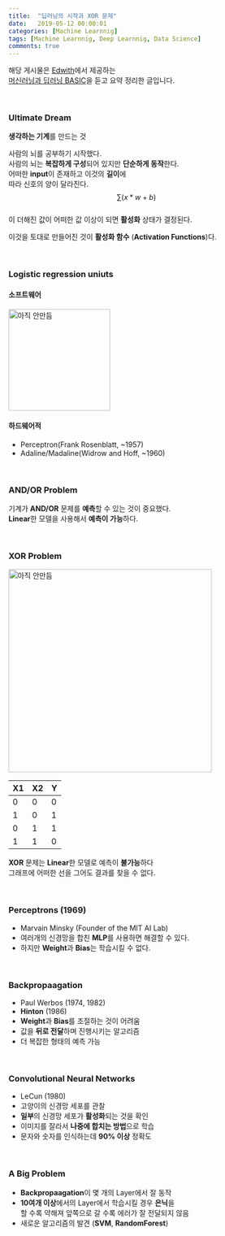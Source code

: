 ```yaml
---
title:  "딥러닝의 시작과 XOR 문제"
date:   2019-05-12 00:00:01
categories: [Machine Learnnig]
tags: [Machine Learnnig, Deep Learnnig, Data Science]
comments: true
---
```


해당 게시물은 [Edwith](https://www.edwith.org)에서 제공하는<br/>
[머신러닝과 딥러닝 BASIC](https://www.edwith.org/others26/joinLectures/9829)을 듣고 요약 정리한 글입니다.

<br/>

### Ultimate Dream
**생각하는 기계**를 만드는 것<br/>

사람의 뇌를 공부하기 시작했다.<br/>
사람의 뇌는 **복잡하게 구성**되어 있지만 **단순하게 동작**한다.<br/>
어떠한 **input**이 존재하고 이것의 **길이**에 <br/>
따라 신호의 양이 달라진다. $$ \sum{(x * w + b)} $$ <br/>
이 더해진 값이 어떠한 값 이상이 되면 **활성화** 상태가 결정된다.<br/>


이것을 토대로 만들어진 것이 **활성화 함수** (**Activation Functions**)다.

<br/>

### Logistic regression uniuts
#### 소프트웨어
<img src="./2019-05-12/1.png" width="200" height="auto" alt="아직 안만듬">

#### 하드웨어적
- Perceptron(Frank Rosenblatt, ~1957)
- Adaline/Madaline(Widrow and Hoff, ~1960)

<br/>

### AND/OR Problem
기계가 **AND/OR** 문제를 **예측**할 수 있는 것이 중요했다.<br/>
**Linear**한 모델을 사용해서 **예측이 가능**하다.<br/>

<br/>

### XOR Problem

<img src="./2019-05-12/2.png" width="400" height="auto" alt="아직 안만듬">

| X1  | X2  | Y   |
| --- | --- | --- |
| 0   | 0   | 0   |
| 1   | 0   | 1   |
| 0   | 1   | 1   |
| 1   | 1   | 0   |

**XOR** 문제는 **Linear**한 모델로 예측이 **불가능**하다<br/>
그래프에 어떠한 선을 그어도 결과를 찾을 수 없다.<br/>

<br/>

### Perceptrons (1969)
- Marvain Minsky (Founder of the MIT AI Lab)
- 여러개의 신경망을 합친 **MLP**를 사용하면 해결할 수 있다.
- 하지만 **Weight**과 **Bias**는 학습시킬 수 없다.

<br/>

### Backpropaagation
- Paul Werbos (1974, 1982)
- **Hinton** (1986)
- **Weight**과 **Bias**를 조절하는 것이 어려움
- 값을 **뒤로 전달**하며 진행시키는 알고리즘
- 더 복잡한 형태의 예측 가능

<br/>

### Convolutional Neural Networks
- LeCun (1980)
- 고양이의 신경망 세포를 관찰
- **일부**의 신경망 세포가 **활성화**되는 것을 확인
- 이미지를 잘라서 **나중에 합치는 방법**으로 학습
- 문자와 숫자를 인식하는데 **90% 이상** 정확도

<br/>

### A Big Problem
- **Backpropaagation**이 몇 개의 Layer에서 잘 동작
- **10여개 이상**에서의 Layer에서 학습시킬 경우 **은닉**을<br/>
할 수록 약해져 앞쪽으로 갈 수록 에러가 잘 전달되지 않음
- 새로운 알고리즘의 발견 (**SVM**, **RandomForest**)

